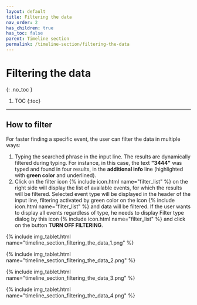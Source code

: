 ```yaml
---
layout: default
title: Filtering the data
nav_order: 2
has_children: true
has_toc: false
parent: Timeline section
permalink: /timeline-section/filtering-the-data
---
```


# Filtering the data
{: .no_toc }

1. TOC
{:toc}

---

## How to filter
For faster finding a specific event, the user can filter the data in multiple ways:
1. Typing the searched phrase in the input line. The results are dynamically filtered during typing. For instance, in this case, the text **"3444"** was typed and found in four results, in the **additional info** line (highlighted with <span class="text-green-200">**green color**</span> and underlined).
2. Click on the filter icon {% include icon.html name="filter_list" %} on the right side will display the list of available events, for which the results will be filtered. Selected event type will be displayed in the header of the input line, filtering activated by green color on the icon <span class="text-green-200">{% include icon.html name="filter_list" %}</span> and data will be filtered. If the user wants to display all events regardless of type, he needs to display Filter type dialog by this icon {% include icon.html name="filter_list" %} and click on the button **TURN OFF FILTERING**.

{% include img_tablet.html name="timeline_section_filtering_the_data_1.png" %}

{% include img_tablet.html name="timeline_section_filtering_the_data_2.png" %}

{% include img_tablet.html name="timeline_section_filtering_the_data_3.png" %}

{% include img_tablet.html name="timeline_section_filtering_the_data_4.png" %}
